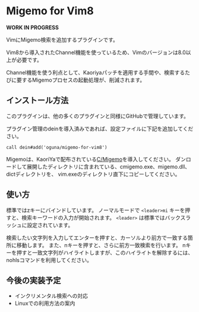 # Migemo for Vim8

**WORK IN PROGRESS**

VimにMigemo検索を追加するプラグインです。

Vim8から導入されたChannel機能を使っているため、Vimのバージョンは8.0以上が必要です。

Channel機能を使う利点として、Kaoriyaパッチを適用する手間や、検索するたびに要するMigemoプロセスの起動処理が、削減されます。

## インストール方法
このプラグインは、他の多くのプラグインと同様にGitHubで管理しています。

プラグイン管理のdeinを導入済みであれば、設定ファイルに下記を追加してください。

```
call dein#add('oguna/migemo-for-vim8')
```

Migemoは、KaoriYaで配布されている[C/Migemo](https://www.kaoriya.net/software/cmigemo/)を導入してください。
ダンロードして展開したディレクトリに含まれている、cmigemo.exe、migemo.dll、dictディレクトリを、
vim.exeのディレクトリ直下にコピーしてください。

## 使い方
標準ではzキーにバインドしています。
ノーマルモードで `<leader>mi` キーを押すと、検索キーワードの入力が開始されます。
`<leader>` は標準ではバックスラッシュに設定されています。

検索したい文字列を入力してエンターを押すと、カーソルより前方で一致する箇所に移動します。
また、nキーを押すと、さらに前方一致検索を行います。
nキーを押すと一致文字列がハイライトしますが、このハイライトを解除するには、nohlsコマンドを利用してください。

## 今後の実装予定
- インクリメンタル検索への対応
- Linuxでの利用方法の案内
